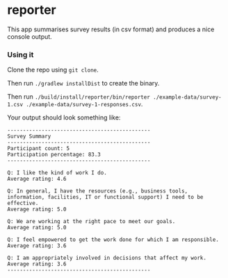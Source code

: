 # reporter

This app summarises survey results (in csv format) and produces a nice console output.

### Using it

Clone the repo using `git clone`.

Then run `./gradlew installDist` to create the binary.

Then run `./build/install/reporter/bin/reporter ./example-data/survey-1.csv ./example-data/survey-1-responses.csv`.

Your output should look something like:

```
----------------------------------------------
Survey Summary
----------------------------------------------
Participant count: 5
Participation percentage: 83.3
----------------------------------------------

Q: I like the kind of work I do.
Average rating: 4.6

Q: In general, I have the resources (e.g., business tools, information, facilities, IT or functional support) I need to be effective.
Average rating: 5.0

Q: We are working at the right pace to meet our goals.
Average rating: 5.0

Q: I feel empowered to get the work done for which I am responsible.
Average rating: 3.6

Q: I am appropriately involved in decisions that affect my work.
Average rating: 3.6
----------------------------------------------
```
